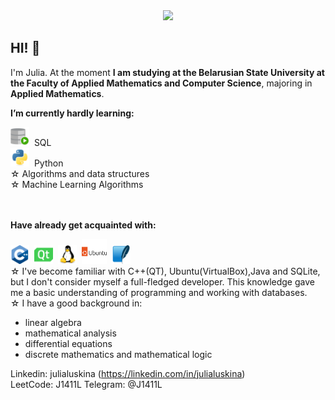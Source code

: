 <div id="header" align="center">
  <img src="https://i.giphy.com/media/v1.Y2lkPTc5MGI3NjExYXd5ZXZxcG93Z2dud2I2YjMwbnBiN3AxejgwdHZ2dWd6dnRqZndmNSZlcD12MV9pbnRlcm5hbF9naWZfYnlfaWQmY3Q9cw/pK55Q7cY1Mg1i255Vf/giphy.gif" width="100"/>
</div>

## HI! 👋
I'm Julia. 
At the moment __I am studying at the Belarusian State University at the Faculty of Applied Mathematics and Computer Science__, majoring in __Applied Mathematics__.

__I’m currently hardly learning:__
<div>
  <img src="https://github.com/devicons/devicon/blob/master/icons/sqldeveloper/sqldeveloper-original.svg" title="SQL" alt="SQL" width="30" height="30"/>&nbsp;  SQL<br />
  <img src="https://github.com/devicons/devicon/blob/master/icons/python/python-original.svg" title="Python" alt="Python" width="30" height="30"/>&nbsp;  Python<br />
  ☆ Algorithms and data structures <br />
  ☆ Machine Learning Algorithms <br />
</div>
 <br /> 
  <br />
  
__Have already get acquainted with:__
<div>
  <img src="https://github.com/devicons/devicon/blob/master/icons/cplusplus/cplusplus-original.svg" title="Cplusplus" alt="Cplusplus" width="30" height="30"/>&nbsp;
    <img src="https://github.com/devicons/devicon/blob/master/icons/qt/qt-original.svg" title="QT" alt="QT" width="30" height="30"/>&nbsp; 
    <img src="https://github.com/devicons/devicon/blob/master/icons/linux/linux-original.svg" title="Linux" alt="Linux" width="30" height="30"/>&nbsp; 
    <img src="https://github.com/devicons/devicon/blob/master/icons/ubuntu/ubuntu-original-wordmark.svg" title="Ubuntu" alt="Ubuntu" width="40" height="40"/>&nbsp; 
    <img src="https://github.com/devicons/devicon/blob/master/icons/sqlite/sqlite-original.svg" title="SQLite" alt="SQLite" width="30" height="30"/>&nbsp; 
    <br />
    ☆ I've become familiar with C++(QT), Ubuntu(VirtualBox),Java and SQLite, but I don't consider myself a full-fledged developer. This knowledge gave me a basic understanding of programming and working with databases.
    <br />
    ☆ I have a good background in: <br />
<ul>
      <li>linear algebra <br /></li>
      <li>mathematical analysis <br /></li>
      <li>differential equations <br /></li>
      <li>discrete mathematics and mathematical logic <br /></li>
      </ul>
</div>

Linkedin: julialuskina (https://linkedin.com/in/julialuskina) <br />
LeetCode: J1411L
Telegram: @J1411L




<!--
https://github.com/devicons/devicon/blob/master/icons/java/java-original-wordmark.svg

### :hammer_and_wrench: Languages and Tools :



📫 How to reach me: 




  <img src="https://github.com/devicons/devicon/blob/master/icons/cplusplus/cplusplus-original.svg" title="Cplusplus" alt="Cplusplus" width="30" height="30"/>&nbsp;
  <img src="https://github.com/devicons/devicon/blob/master/icons/qt/qt-original.svg" title="QT" alt="QT" width="30" height="30"/>&nbsp; 
  <img src="https://github.com/devicons/devicon/blob/master/icons/linux/linux-original.svg" title="Linux" alt="Linux" width="30" height="30"/>&nbsp; 
  <img src="https://github.com/devicons/devicon/blob/master/icons/ubuntu/ubuntu-original-wordmark.svg" title="Ubuntu" alt="Ubuntu" width="40" height="40"/>&nbsp; 
  <img src="https://github.com/devicons/devicon/blob/master/icons/sqlite/sqlite-original.svg" title="SQLite" alt="SQLite" width="30" height="30"/>&nbsp; 
  <img src="https://github.com/devicons/devicon/blob/master/icons/java/java-original-wordmark.svg" title="Java" alt="Java" width="30" height="30"/>&nbsp;
  <br />
  ☆ I've become familiar with C++(QT), Ubuntu(VirtualBox),Java and SQLite, but I don't consider myself a full-fledged developer. This knowledge gave me a basic understanding of programming and working with databases.
  <br />
  ☆ I have a good background in: <br />
      • linear algebra <br />
      • mathematical analysis <br />
      •differential equations <br />
      • discrete mathematics and mathematical logic. <br />




- 🔭 I’m currently working on ...
- 🌱 I’m currently learning ...
- 👯 I’m looking to collaborate on ...
- 🤔 I’m looking for help with ...
- 💬 Ask me about ...
- 📫 How to reach me: ...
- 😄 Pronouns: ...
- ⚡ Fun fact: ...
-->
